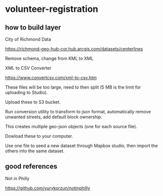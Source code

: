 # volunteer-registration

## how to build layer

City of Richmond Data

https://richmond-geo-hub-cor.hub.arcgis.com/datasets/centerlines

Remove schema, change from KML to XML

XML to CSV Converter

https://www.convertcsv.com/xml-to-csv.htm

These files will be too large, need to then split (5 MB is the limit for uploading to Studio).

Upload these to S3 bucket.

Run conversion utility to transform to json format, automatically remove unwanted streets, add default block ownership.

This creates multiple geo-json objects (one for each source file).

Dowload these to your computer.

Use one file to seed a new dataset through Mapbox studio, then import the others into the same dataset.

## good references

Not in Philly

https://github.com/yurykorzun/notinphilly
